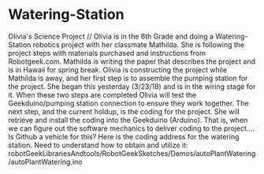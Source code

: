 # Watering-Station
Olivia's Science Project
// Olivia is in the 6th Grade and doing a Watering-Station robotics project with her classmate Mathilda.  She is following the project steps with materials purchased and instructions from Robotgeek.com.  Mathilda is writing the paper that describes the project and is in Hawaii for spring break. Olivia is constructing the project while Mathilda is away, and her first step is to assemble the pumping station for the  project.  She began this yesterday (3/23/18) and is in the wiring stage for it. When these two steps are completed Olivia will test the Geekduino/pumping station connection to ensure they work together. 
The next step, and the current holdup, is the coding for the project.  She will retrieve and install the coding into the Geekduino (Arduino). That is, when we can figure out the software mechanics to deliver coding to the project.... Is Github a vehicle for this?
Here is the coding address for the watering station.  Need to understand how to obtain and utilize it: robotGeekLibrariesAndtools/RobotGeekSketches/Demos/autoPlantWatering/autoPlantWatering.ino 
